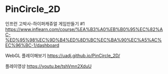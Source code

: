 # PinCircle_2D
인프런 고박사-하이퍼캐쥬얼 게임만들기 #1
https://www.inflearn.com/course/%EA%B3%A0%EB%B0%95%EC%82%AC-%ED%95%98%EC%9D%B4%ED%8D%BC%EC%BA%90%EC%A5%AC%EC%96%BC-1/dashboard

WebGL 플레이해보기
https://uadj.github.io/PinCircle_2D/



플레이영상
https://youtu.be/tshVmn2XduU
